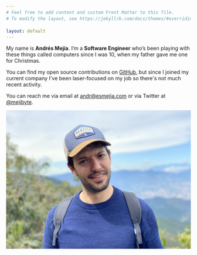 ```yaml
---
# Feel free to add content and custom Front Matter to this file.
# To modify the layout, see https://jekyllrb.com/docs/themes/#overriding-theme-defaults

layout: default
---
```


My name is **Andrés Mejía**. I’m a **Software Engineer** who’s been playing with these things called computers since I was 10, when my father gave me one for Christmas.

You can find my open source contributions on [GitHub](https://github.com/mejibyte), but since I joined my current company I've been laser-focused on my job so there's not much recent activity.

You can reach me via email at [andr@esmejia.com](mailto:andr@esmejia.com) or via Twitter at [@mejibyte](https://twitter.com/mejibyte).

![Me](/images/me2.jpg)